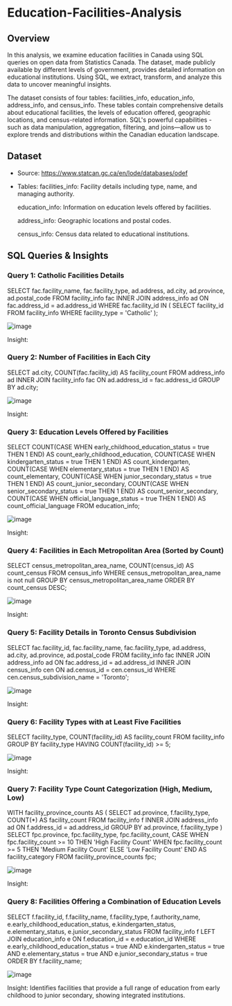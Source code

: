 # Education-Facilities-Analysis

## Overview
In this analysis, we examine education facilities in Canada using SQL queries on open data from Statistics Canada. The dataset, made publicly available by different levels of government, provides detailed information on educational institutions. Using SQL, we extract, transform, and analyze this data to uncover meaningful insights.

The dataset consists of four tables: facilities_info, education_info, address_info, and census_info. These tables contain comprehensive details about educational facilities, the levels of education offered, geographic locations, and census-related information. SQL's powerful capabilities - such as data manipulation, aggregation, filtering, and joins—allow us to explore trends and distributions within the Canadian education landscape.

## Dataset
* Source: https://www.statcan.gc.ca/en/lode/databases/odef
* Tables:
  facilities_info: Facility details including type, name, and managing authority.

  education_info: Information on education levels offered by facilities.

  address_info: Geographic locations and postal codes.

  census_info: Census data related to educational institutions.

## SQL Queries & Insights

### Query 1: Catholic Facilities Details
SELECT fac.facility_name, fac.facility_type, ad.address, ad.city, ad.province, ad.postal_code
FROM facility_info fac
INNER JOIN address_info ad ON fac.address_id = ad.address_id
WHERE fac.facility_id IN (
    SELECT facility_id
    FROM facility_info
    WHERE facility_type = 'Catholic'
);

![image](https://github.com/user-attachments/assets/a9d18f24-6b5a-495f-92bb-a83316e85332)


Insight: 

### Query 2: Number of Facilities in Each City
SELECT ad.city, COUNT(fac.facility_id) AS facility_count
FROM address_info ad
INNER JOIN facility_info fac ON ad.address_id = fac.address_id
GROUP BY ad.city;

![image](https://github.com/user-attachments/assets/84b3d22d-6a3f-4b96-8738-ab15b1f1cd7a)


Insight:

### Query 3: Education Levels Offered by Facilities
SELECT
COUNT(CASE WHEN early_childhood_education_status = true THEN 1 END) AS count_early_childhood_education,
COUNT(CASE WHEN kindergarten_status = true THEN 1 END) AS count_kindergarten,
COUNT(CASE WHEN elementary_status = true THEN 1 END) AS count_elementary,
COUNT(CASE WHEN junior_secondary_status = true THEN 1 END) AS count_junior_secondary,
COUNT(CASE WHEN senior_secondary_status = true THEN 1 END) AS count_senior_secondary,
COUNT(CASE WHEN official_language_status = true THEN 1 END) AS count_official_language
FROM education_info;

![image](https://github.com/user-attachments/assets/1478b3f6-e061-4f54-ae53-cb9ff90eb88f)

Insight: 

### Query 4: Facilities in Each Metropolitan Area (Sorted by Count)
SELECT census_metropolitan_area_name, COUNT(census_id) AS count_census
FROM census_info
WHERE census_metropolitan_area_name is not null
GROUP BY census_metropolitan_area_name 
ORDER BY count_census DESC;

![image](https://github.com/user-attachments/assets/9b83ba55-862d-4963-95af-56b4fde11623)

Insight: 

### Query 5: Facility Details in Toronto Census Subdivision
SELECT fac.facility_id, fac.facility_name, fac.facility_type,
	   ad.address, ad.city, ad.province, ad.postal_code
FROM facility_info fac
INNER JOIN address_info ad ON fac.address_id = ad.address_id
INNER JOIN census_info cen ON ad.census_id = cen.census_id
WHERE cen.census_subdivision_name = 'Toronto';

![image](https://github.com/user-attachments/assets/a18a2e99-88f5-454f-a439-a1ee3531a311)

Insight: 

### Query 6: Facility Types with at Least Five Facilities
SELECT facility_type, COUNT(facility_id) AS facility_count
FROM facility_info
GROUP BY facility_type
HAVING COUNT(facility_id) >= 5;

![image](https://github.com/user-attachments/assets/d343e01e-6269-4485-a681-941048aebc91)

Insight: 

### Query 7: Facility Type Count Categorization (High, Medium, Low)
WITH facility_province_counts AS (
  SELECT ad.province, f.facility_type, COUNT(*) AS facility_count
  FROM facility_info f
  INNER JOIN address_info ad ON f.address_id = ad.address_id
  GROUP BY ad.province, f.facility_type
)
SELECT fpc.province, fpc.facility_type, fpc.facility_count,
       CASE
         WHEN fpc.facility_count >= 10 THEN 'High Facility Count'
         WHEN fpc.facility_count >= 5 THEN 'Medium Facility Count'
         ELSE 'Low Facility Count'
       END AS facility_category
FROM facility_province_counts fpc;

![image](https://github.com/user-attachments/assets/79c80f12-334a-4eda-83e7-26fd6ae2272a)

Insight: 

### Query 8: Facilities Offering a Combination of Education Levels
SELECT f.facility_id, f.facility_name, f.facility_type, f.authority_name, e.early_childhood_education_status, e.kindergarten_status, e.elementary_status, e.junior_secondary_status
FROM facility_info f
LEFT JOIN education_info e ON f.education_id = e.education_id
WHERE e.early_childhood_education_status = true
  AND e.kindergarten_status = true
  AND e.elementary_status = true
  AND e.junior_secondary_status = true
ORDER BY f.facility_name;

![image](https://github.com/user-attachments/assets/ed486256-3583-424c-a35c-d5382b121760)

Insight: Identifies facilities that provide a full range of education from early childhood to junior secondary, showing integrated institutions.

